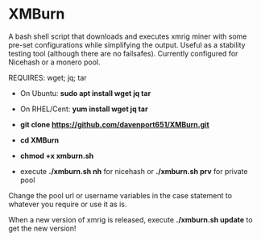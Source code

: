 # XMBurn
A bash shell script that downloads and executes xmrig miner with some pre-set configurations while simplifying the output. Useful as a stability testing tool (although there are no failsafes). Currently configured for Nicehash or a monero pool.

REQUIRES: wget; jq; tar
- On Ubuntu: <b>sudo apt install wget jq tar</b>
- On RHEL/Cent: <b>yum install wget jq tar</b>

- <b>git clone https://github.com/davenport651/XMBurn.git</b>
- <b>cd XMBurn</b>
- <b>chmod +x xmburn.sh</b>
- execute <b>./xmburn.sh nh</b> for nicehash or <b>./xmburn.sh prv</b> for private pool

Change the pool url or username variables in the case statement to whatever you require or use it as is.

When a new version of xmrig is released, execute <b>./xmburn.sh update</b> to get the new version!
